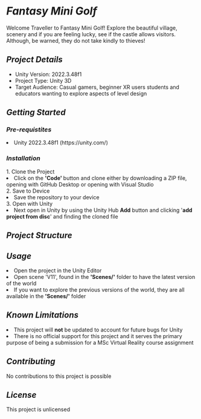 <h1> <b> <i>Fantasy Mini Golf </i> </b> </h1>

<p> Welcome Traveller to Fantasy Mini Golf! Explore the beautiful village, scenery and if you are feeling lucky, see if the castle allows visitors. Although, be warned, they do not take kindly to thieves! </p>


<h2> <i>Project Details </i> </h2>
<ul>
<li>Unity Version: 2022.3.48f1</li>
<li>Project Type: Unity 3D</li>
<li>Target Audience: Casual gamers, beginner XR users students and educators wanting to explore aspects of level design </li>
</ul>

<h2> <i> Getting Started </i> </h2>

<h3> <i> Pre-requistites </i> </h3>
<li> Unity 2022.3.48f1 (https://unity.com/) </li>

<h3> <i> Installation </i> </h3>
 1. Clone the Project 
 <li> Click on the <b> 'Code' </b> button and clone either by downloading a ZIP file, opening with GitHub Desktop or opening with Visual Studio </li>
2. Save to Device
  <li> Save the repository to your device </li>
3. Open with Unity
<li> Next open in Unity by using the Unity Hub <b> Add</b> button and clicking '<b>add project from disc</b>' and finding the cloned file</li>
<h2> <i> Project Structure </i> </h2>

<h2> <i> Usage </i> </h2>
<li> Open the project in the Unity Editor</li>
<li> Open scene 'V11', found in the <b>'Scenes/'</b> folder to have the latest version of the world</li>
<li> If you want to explore the previous versions of the world, they are all available in the <b>'Scenes/'</b> folder</li>

<h2> <i>Known Limitations </i> </h2>
<li> This project will <b>not</b> be updated to account for future bugs for Unity</li>
<li> There is no official support for this project and it serves the primary purpose of being a submission for a MSc Virtual Reality course assignment</li>

<h2> <i>Contributing </i> </h2> 
No contributions to this project is possible
<h2> <i> License </i> </h2>
This project is unlicensed

